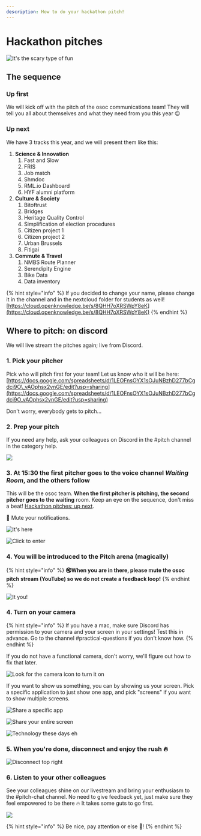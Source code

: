 ```yaml
---
description: How to do your hackathon pitch!
---
```


# Hackathon pitches

![It&apos;s the scary type of fun](../.gitbook/assets/screenshot-2020-07-06-at-10.17.53.png)

## The sequence

### Up first

We will kick off with the pitch of the osoc communications team! They will tell you all about themselves and what they need from you this year 😉

### Up next

We have 3 tracks this year, and we will present them like this:

1. **Science & Innovation**
   1. Fast and Slow
   2. FRIS
   3. Job match
   4. Shmdoc
   5. RML.io Dashboard
   6. HYF alumni platform
2. **Culture & Society**
   1. Bitoftrust
   2. Bridges
   3. Heritage Quality Control 
   4. Simplification of election procedures
   5. Citizen project 1
   6. Citizen project 2
   7. Urban Brussels
   8. Fitigai
3. **Commute & Travel**
   1. NMBS Route Planner 
   2. Serendipity Engine
   3. Bike Data
   4. Data inventory

{% hint style="info" %}
If you decided to change your name, please change it in the channel and in the nextcloud folder for students as well! [https://cloud.openknowledge.be/s/8QHH7oXRSWpY8eK](https://cloud.openknowledge.be/s/8QHH7oXRSWpY8eK)
{% endhint %}

## Where to pitch: on discord

We will live stream the pitches again; live from Discord.

### 1. Pick your pitcher

Pick who will pitch first for your team! Let us know who it will be here: [https://docs.google.com/spreadsheets/d/1LEOFnsOYX1sOJuNBzhD277bCgdci9O\_vAOphsx2vnGE/edit?usp=sharing](https://docs.google.com/spreadsheets/d/1LEOFnsOYX1sOJuNBzhD277bCgdci9O_vAOphsx2vnGE/edit?usp=sharing)

Don't worry, everybody gets to pitch...

### 2. Prep your pitch

If you need any help, ask your colleagues on Discord in the \#pitch channel in the category help.

![](../.gitbook/assets/screenshot-2020-07-06-at-11.34.24.png)

### 3. At 15:30 the first pitcher goes to the voice channel _Waiting Room_, and the others follow

This will be the osoc team. **When the first pitcher is pitching, the second pitcher goes to the waiting** room. Keep an eye on the sequence, don't miss a beat! [Hackathon pitches: up next](hackathon-pitches.md#up-next).

🔕 Mute your notifications.

![It&apos;s here](../.gitbook/assets/screenshot-2020-07-06-at-10.24.21.png)

![Click to enter](../.gitbook/assets/screenshot-2020-07-06-at-10.24.42.png)

### 4. You will be introduced to the Pitch arena \(magically\)

{% hint style="info" %}
**🔇When you are in there, please mute the osoc pitch stream \(YouTube\) so we do not create a feedback loop!**
{% endhint %}

![It you!](../.gitbook/assets/screenshot-2020-07-06-at-10.27.02.png)

### 4. Turn on your camera

{% hint style="info" %}
If you have a mac, make sure Discord has permission to your camera and your screen in your settings! Test this in advance. Go to the channel \#practical-questions if you don't know how.
{% endhint %}

If you do not have a functional camera, don't worry, we'll figure out how to fix that later.

![Look for the camera icon to turn it on](../.gitbook/assets/screenshot-2020-07-06-at-10.27.16.png)

If you want to show us something, you can by showing us your screen. Pick a specific application to just show one app, and pick "screens" if you want to show multiple screens.

![Share a specific app](../.gitbook/assets/screenshot-2020-07-06-at-10.27.41-2-.png)

![Share your entire screen](../.gitbook/assets/screenshot-2020-07-06-at-10.27.45-2-.png)

![Technology these days eh](../.gitbook/assets/screenshot-2020-07-06-at-10.28.01.png)

### 5. When you're done, disconnect and enjoy the rush 🔥

![Disconnect top right](../.gitbook/assets/screenshot-2020-07-06-at-10.25.20.png)

### 6. Listen to your other colleagues

See your colleagues shine on our livestream and bring your enthusiasm to the \#pitch-chat channel. No need to give feedback yet, just make sure they feel empowered to be there 🔥 It takes some guts to go first.

![](../.gitbook/assets/screenshot-2020-07-06-at-11.49.52.png)

{% hint style="info" %}
Be nice, pay attention or else 😬!
{% endhint %}

